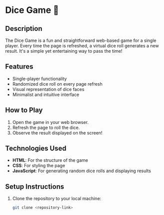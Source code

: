 # Dice Game 🎲

## Description
The Dice Game is a fun and straightforward web-based game for a single player. Every time the page is refreshed, a virtual dice roll generates a new result. It's a simple yet entertaining way to pass the time!

## Features
- Single-player functionality
- Randomized dice roll on every page refresh
- Visual representation of dice faces
- Minimalist and intuitive interface

## How to Play
1. Open the game in your web browser.
2. Refresh the page to roll the dice.
3. Observe the result displayed on the screen!

## Technologies Used
- **HTML**: For the structure of the game
- **CSS**: For styling the page
- **JavaScript**: For generating random dice rolls and displaying results

## Setup Instructions
1. Clone the repository to your local machine:
   ```bash
   git clone <repository-link>

